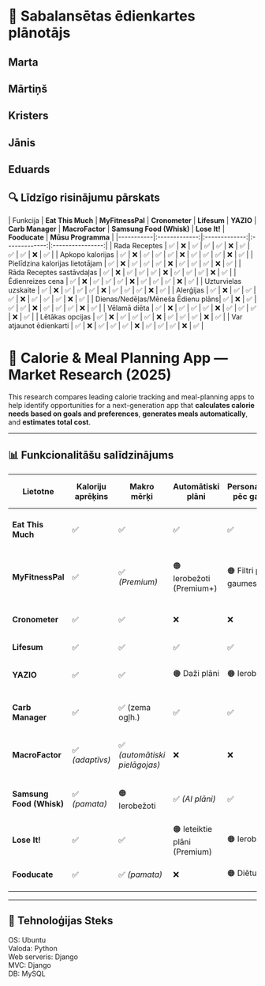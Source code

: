 # 🥗 Sabalansētas ēdienkartes plānotājs
## Marta
## Mārtiņš
## Kristers
## Jānis
## Eduards
## 🔍 Līdzīgo risinājumu pārskats

| Funkcija | **Eat This Much** | **MyFitnessPal** | **Cronometer** | **Lifesum** | **YAZIO** | **Carb Manager** | **MacroFactor** | **Samsung Food (Whisk)** | **Lose It!** | **Fooducate** | **Mūsu Programma** |
|-----------|:-------------:|:-------------:|:-------------:|:----------------:|
| Rada Receptes | ✅ | ❌ | ✅ | ✅ | ✅ | ❌ | ✅ | ✅ | ✅ | ❌ | ✅ |
| Apkopo kalorijas | ✅ | ❌ | ✅ | ✅ | ✅ | ❌ | ✅ | ✅ | ✅ | ❌ | ✅ |
| Pielīdzina kalorijas lietotājam | ✅ | ❌ | ✅ | ✅ | ✅ | ❌ | ✅ | ✅ | ✅ | ❌ | ✅ |
| Rāda Receptes sastāvdaļas | ✅ | ❌ | ✅ | ✅ | ✅ | ❌ | ✅ | ✅ | ✅ | ❌ | ✅ |
| Ēdienreizes cena | ✅ | ❌ | ✅ | ✅ | ✅ | ❌ | ✅ | ✅ | ✅ | ❌ | ✅ |
| Uzturvielas uzskaite | ✅ | ❌ | ✅ | ✅ | ✅ | ❌ | ✅ | ✅ | ✅ | ❌ | ✅ |
| Alerģijas | ✅ | ❌ | ✅ | ✅ | ✅ | ❌ | ✅ | ✅ | ✅ | ❌ | ✅ |
| Dienas/Nedēļas/Mēneša Ēdienu plāns| ✅ | ❌ | ✅ | ✅ | ✅ | ❌ | ✅ | ✅ | ✅ | ❌ | ✅ |
| Vēlamā diēta | ✅ | ❌ | ✅ | ✅ | ✅ | ❌ | ✅ | ✅ | ✅ | ❌ | ✅ |
| Lētākas opcijas | ✅ | ❌ | ✅ | ✅ | ✅ | ❌ | ✅ | ✅ | ✅ | ❌ | ✅ |
| Var atjaunot ēdienkarti | ✅ | ❌ | ✅ | ✅ | ✅ | ❌ | ✅ | ✅ | ✅ | ❌ | ✅ |


# 🧮 Calorie & Meal Planning App — Market Research (2025)

This research compares leading calorie tracking and meal-planning apps to help identify opportunities for a next-generation app that **calculates calorie needs based on goals and preferences**, **generates meals automatically**, and **estimates total cost**.

---

## 📊 Funkcionalitāšu salīdzinājums

| Lietotne | Kaloriju aprēķins | Makro mērķi | Automātiski plāni | Personalizācija pēc gaumes | Iepirkumu saraksts | Cena/budžets | Svītrkoda skeneris | AI foto / balss ievade | Receptes datubāze | Integrācija ar ierīcēm | Platformas | Piezīmes |
|-----------|-------------------|--------------|--------------------|-----------------------------|--------------------|---------------|--------------------|--------------------------|--------------------|--------------------------|-------------|-----------|
| **Eat This Much** | ✅ | ✅ | ✅ | ✅ | ✅ | 🟠 Budžeta ievade, daļēji cenu aprēķini | ❌ | ❌ | ✅ | ❌ | iOS / Android / Web | Spēcīga automatizācija, budžeta ievade |
| **MyFitnessPal** | ✅ | ✅ *(Premium)* | 🟠 Ierobežoti (Premium+) | 🟠 Filtri pēc gaumes | ❌ | 🟠 “Budžetam draudzīgi” ieteikumi | ✅ *(Premium)* | ✅ *(Foto, balss)* | ✅ (kopiena) | ✅ | iOS / Android / Web | Milzīga datubāze, personalizācija aug Premium līmenī |
| **Cronometer** | ✅ | ✅ | ❌ | ❌ | ❌ | ❌ | ✅ | ❌ | ✅ (mikroelementi) | ✅ | iOS / Android / Web | Precīza mikroelementu uzskaite |
| **Lifesum** | ✅ | ✅ | ✅ | ✅ | ✅ | ❌ | ✅ | ✅ *(foto/balss)* | ✅ | ✅ | iOS / Android | Daudz diētu un recepšu |
| **YAZIO** | ✅ | ✅ | 🟠 Daži plāni | 🟠 Ierobežota | 🟠 Ierobežota | ❌ | ✅ | ✅ *(foto)* | ✅ | ✅ | iOS / Android | Koncentrējas uz badošanos un AI ievadi |
| **Carb Manager** | ✅ | ✅ (zema ogļh.) | ✅ | ✅ | ✅ | ❌ | ✅ | ✅ *(Premium)* | ✅ | ✅ | iOS / Android / Web | Keto fokuss, pilni ēdienreižu plāni |
| **MacroFactor** | ✅ *(adaptīvs)* | ✅ *(automātiski pielāgojas)* | ❌ | ❌ | ❌ | ❌ | ✅ | ❌ | ✅ | ✅ | iOS / Android | Automātiski pielāgo kaloriju un makro mērķus |
| **Samsung Food (Whisk)** | ✅ *(pamata)* | 🟠 Ierobežoti | ✅ *(AI plāni)* | ✅ | ✅ | 🟠 Nav precīzu cenu, tikai veikalu saites | ❌ | 🟠 Sastāvdaņu atpazīšana | ✅ | ❌ | iOS / Android / Web | AI plānošana un virtuves pārvaldība |
| **Lose It!** | ✅ | ✅ | 🟠 Ieteiktie plāni (Premium) | 🟠 Ierobežoti | ❌ | ❌ | ✅ *(Premium)* | ✅ *(AI foto/balss)* | ✅ | ✅ | iOS / Android / Web | AI ievade + liela datubāze |
| **Fooducate** | ✅ | ✅ *(pamata)* | ❌ | 🟠 Diētu filtri | ❌ | ❌ | ✅ | ❌ | 🟠 Kopienas receptes | 🟠 Daļēja | iOS / Android / Web | Uzsvars uz produktu kvalitāti |

---


## 🧩 Tehnoloģijas Steks
OS: Ubuntu  
Valoda: Python  
Web serveris: Django  
MVC: Django  
DB: MySQL  
